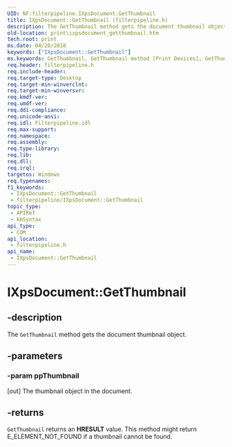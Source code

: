```yaml
---
UID: NF:filterpipeline.IXpsDocument.GetThumbnail
title: IXpsDocument::GetThumbnail (filterpipeline.h)
description: The GetThumbnail method gets the document thumbnail object.
old-location: print\ixpsdocument_getthumbnail.htm
tech.root: print
ms.date: 04/20/2018
keywords: ["IXpsDocument::GetThumbnail"]
ms.keywords: GetThumbnail, GetThumbnail method [Print Devices], GetThumbnail method [Print Devices],IXpsDocument interface, IXpsDocument interface [Print Devices],GetThumbnail method, IXpsDocument.GetThumbnail, IXpsDocument::GetThumbnail, filterpipeline/IXpsDocument::GetThumbnail, filterpipeline_dbbd8b80-198b-4cdd-af97-68093d87c4e1.xml, print.ixpsdocument_getthumbnail
req.header: filterpipeline.h
req.include-header: 
req.target-type: Desktop
req.target-min-winverclnt: 
req.target-min-winversvr: 
req.kmdf-ver: 
req.umdf-ver: 
req.ddi-compliance: 
req.unicode-ansi: 
req.idl: Filterpipeline.idl
req.max-support: 
req.namespace: 
req.assembly: 
req.type-library: 
req.lib: 
req.dll: 
req.irql: 
targetos: Windows
req.typenames: 
f1_keywords:
 - IXpsDocument::GetThumbnail
 - filterpipeline/IXpsDocument::GetThumbnail
topic_type:
 - APIRef
 - kbSyntax
api_type:
 - COM
api_location:
 - filterpipeline.h
api_name:
 - IXpsDocument::GetThumbnail
---
```


# IXpsDocument::GetThumbnail


## -description

The <code>GetThumbnail</code> method gets the document thumbnail object.

## -parameters

### -param ppThumbnail 

[out]
The thumbnail object in the document.

## -returns

<code>GetThumbnail</code> returns an <b>HRESULT</b> value. This method might return E_ELEMENT_NOT_FOUND if a thumbnail cannot be found.

